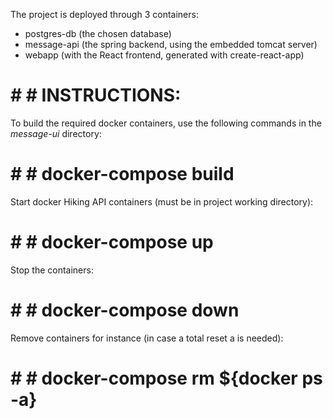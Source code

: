 The project is deployed through 3 containers:

- postgres-db (the chosen database)
- message-api (the spring backend, using the embedded tomcat server)
- webapp (with the React frontend, generated with create-react-app)

# # # INSTRUCTIONS:

To build the required docker containers, use the following commands in the _message-ui_ directory:

# # # docker-compose build

Start docker Hiking API containers (must be in project working directory):

# # # docker-compose up

Stop the containers:

# # # docker-compose down

Remove containers for instance (in case a total reset a is needed):

# # # docker-compose rm ${docker ps -a}
